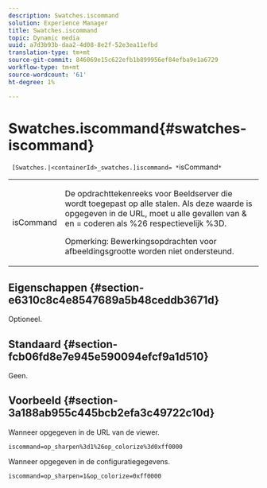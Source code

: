 ```yaml
---
description: Swatches.iscommand
solution: Experience Manager
title: Swatches.iscommand
topic: Dynamic media
uuid: a7d3b93b-daa2-4d08-8e2f-52e3ea11efbd
translation-type: tm+mt
source-git-commit: 846069e15c622efb1b899956ef84efba9e1a6729
workflow-type: tm+mt
source-wordcount: '61'
ht-degree: 1%

---
```



# Swatches.iscommand{#swatches-iscommand}

` [Swatches.|<containerId>_swatches.]iscommand= *`isCommand`*`

<table id="table_43A84C1044574A6FAB8CE67D71AAD5EC"> 
 <tbody> 
  <tr> 
   <td colname="col1"> <p> <span class="codeph"> <span class="varname"> isCommand</span> </span> </p> </td> 
   <td colname="col2"> <p> De opdrachttekenreeks voor Beeldserver die wordt toegepast op alle stalen. Als deze waarde is opgegeven in de URL, moet u alle gevallen van <span class="codeph"> &amp;</span> en <span class="codeph"> =</span> coderen als <span class="codeph"> %26</span> respectievelijk <span class="codeph"> %3D</span>. </p> <p> <p>Opmerking:  Bewerkingsopdrachten voor afbeeldingsgrootte worden niet ondersteund. </p> </p> </td> 
  </tr> 
 </tbody> 
</table>

## Eigenschappen {#section-e6310c8c4e8547689a5b48ceddb3671d}

Optioneel.

## Standaard {#section-fcb06fd8e7e945e590094efcf9a1d510}

Geen.

## Voorbeeld {#section-3a188ab955c445bcb2efa3c49722c10d}

Wanneer opgegeven in de URL van de viewer.

`iscommand=op_sharpen%3d1%26op_colorize%3d0xff0000`

Wanneer opgegeven in de configuratiegegevens.

`iscommand=op_sharpen=1&op_colorize=0xff0000`
